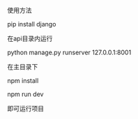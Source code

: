 使用方法

pip install django


在api目录内运行

python manage.py runserver 127.0.0.1:8001


在主目录下

npm install

npm run dev

即可运行项目
